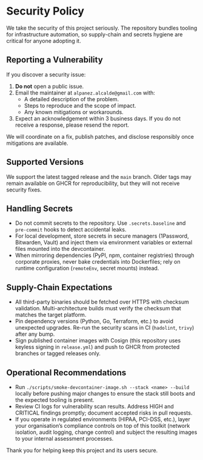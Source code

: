 # Security Policy

We take the security of this project seriously. The repository bundles tooling for infrastructure automation, so supply-chain and secrets hygiene are critical for anyone adopting it.

## Reporting a Vulnerability

If you discover a security issue:

1. **Do not** open a public issue.
2. Email the maintainer at `alpanez.alcalde@gmail.com` with:
   - A detailed description of the problem.
   - Steps to reproduce and the scope of impact.
   - Any known mitigations or workarounds.
3. Expect an acknowledgement within 3 business days. If you do not receive a response, please resend the report.

We will coordinate on a fix, publish patches, and disclose responsibly once mitigations are available.

## Supported Versions

We support the latest tagged release and the `main` branch. Older tags may remain available on GHCR for reproducibility, but they will not receive security fixes.

## Handling Secrets

- Do not commit secrets to the repository. Use `.secrets.baseline` and `pre-commit` hooks to detect accidental leaks.
- For local development, store secrets in secure managers (1Password, Bitwarden, Vault) and inject them via environment variables or external files mounted into the devcontainer.
- When mirroring dependencies (PyPI, npm, container registries) through corporate proxies, never bake credentials into Dockerfiles; rely on runtime configuration (`remoteEnv`, secret mounts) instead.

## Supply-Chain Expectations

- All third-party binaries should be fetched over HTTPS with checksum validation. Multi-architecture builds must verify the checksum that matches the target platform.
- Pin dependency versions (Python, Go, Terraform, etc.) to avoid unexpected upgrades. Re-run the security scans in CI (`hadolint`, `trivy`) after any bump.
- Sign published container images with Cosign (this repository uses keyless signing in `release.yml`) and push to GHCR from protected branches or tagged releases only.

## Operational Recommendations

- Run `./scripts/smoke-devcontainer-image.sh --stack <name> --build` locally before pushing major changes to ensure the stack still boots and the expected tooling is present.
- Review CI logs for vulnerability scan results. Address HIGH and CRITICAL findings promptly; document accepted risks in pull requests.
- If you operate in regulated environments (HIPAA, PCI-DSS, etc.), layer your organisation’s compliance controls on top of this toolkit (network isolation, audit logging, change control) and subject the resulting images to your internal assessment processes.

Thank you for helping keep this project and its users secure.
